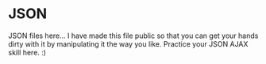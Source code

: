 # JSON
JSON files here...
I have made this file public so that you can get your hands dirty with it by manipulating it the way you like. Practice your JSON AJAX skill here. :)
